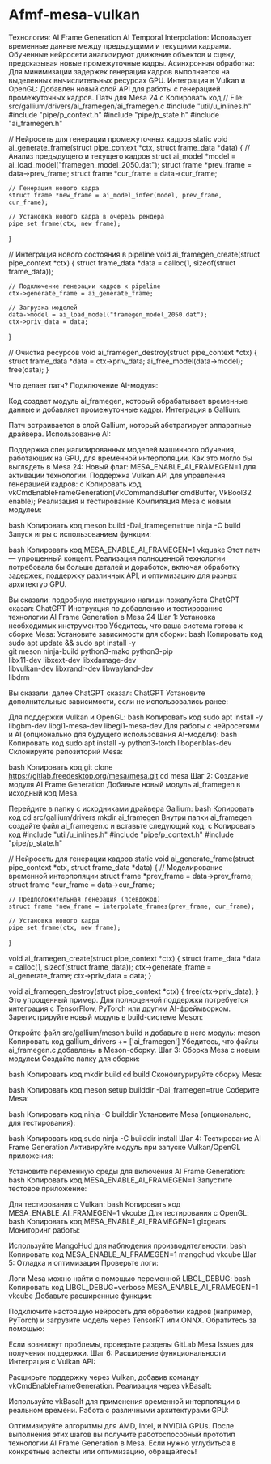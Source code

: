 # Afmf-mesa-vulkan
Технология: AI Frame Generation
AI Temporal Interpolation:
Использует временные данные между предыдущими и текущими кадрами.
Обученные нейросети анализируют движение объектов и сцену, предсказывая новые промежуточные кадры.
Асинхронная обработка:
Для минимизации задержек генерация кадров выполняется на выделенных вычислительных ресурсах GPU.
Интеграция в Vulkan и OpenGL:
Добавлен новый слой API для работы с генерацией промежуточных кадров.
Патч для Mesa 24
c
Копировать код
// File: src/gallium/drivers/ai_framegen/ai_framegen.c
#include "util/u_inlines.h"
#include "pipe/p_context.h"
#include "pipe/p_state.h"
#include "ai_framegen.h"

// Нейросеть для генерации промежуточных кадров
static void ai_generate_frame(struct pipe_context *ctx, struct frame_data *data) {
    // Анализ предыдущего и текущего кадров
    struct ai_model *model = ai_load_model("framegen_model_2050.dat");
    struct frame *prev_frame = data->prev_frame;
    struct frame *cur_frame = data->cur_frame;

    // Генерация нового кадра
    struct frame *new_frame = ai_model_infer(model, prev_frame, cur_frame);

    // Установка нового кадра в очередь рендера
    pipe_set_frame(ctx, new_frame);
}

// Интеграция нового состояния в pipeline
void ai_framegen_create(struct pipe_context *ctx) {
    struct frame_data *data = calloc(1, sizeof(struct frame_data));

    // Подключение генерации кадров к pipeline
    ctx->generate_frame = ai_generate_frame;

    // Загрузка моделей
    data->model = ai_load_model("framegen_model_2050.dat");
    ctx->priv_data = data;
}

// Очистка ресурсов
void ai_framegen_destroy(struct pipe_context *ctx) {
    struct frame_data *data = ctx->priv_data;
    ai_free_model(data->model);
    free(data);
}

Что делает патч?
Подключение AI-модуля:

Код создает модуль ai_framegen, который обрабатывает временные данные и добавляет промежуточные кадры.
Интеграция в Gallium:

Патч встраивается в слой Gallium, который абстрагирует аппаратные драйвера.
Использование AI:

Поддержка специализированных моделей машинного обучения, работающих на GPU, для временной интерполяции.
Как это могло бы выглядеть в Mesa 24:
Новый флаг: MESA_ENABLE_AI_FRAMEGEN=1 для активации технологии.
Поддержка Vulkan API для управления генерацией кадров:
c
Копировать код
vkCmdEnableFrameGeneration(VkCommandBuffer cmdBuffer, VkBool32 enable);
Реализация и тестирование
Компиляция Mesa с новым модулем:

bash
Копировать код
meson build -Dai_framegen=true
ninja -C build
Запуск игры с использованием функции:

bash
Копировать код
MESA_ENABLE_AI_FRAMEGEN=1 vkquake
Этот патч — упрощенный концепт. Реализация полноценной технологии потребовала бы больше деталей и доработок, включая обработку задержек, поддержку различных API, и оптимизацию для разных архитектур GPU.






Вы сказали:
подробную инструкцию напиши пожалуйста
ChatGPT сказал:
ChatGPT
Инструкция по добавлению и тестированию технологии AI Frame Generation в Mesa 24
Шаг 1: Установка необходимых инструментов
Убедитесь, что ваша система готова к сборке Mesa:
Установите зависимости для сборки:
bash
Копировать код
sudo apt update && sudo apt install -y \
    git meson ninja-build python3-mako python3-pip \
    libx11-dev libxext-dev libxdamage-dev \
    libvulkan-dev libxrandr-dev libwayland-dev \
    libdrm





Вы сказали:
далее
ChatGPT сказал:
ChatGPT
Установите дополнительные зависимости, если не использовались ранее:

Для поддержки Vulkan и OpenGL:
bash
Копировать код
sudo apt install -y libgbm-dev libgl1-mesa-dev libegl1-mesa-dev
Для работы с нейросетями и AI (опционально для будущего использования AI-модели):
bash
Копировать код
sudo apt install -y python3-torch libopenblas-dev
Склонируйте репозиторий Mesa:

bash
Копировать код
git clone https://gitlab.freedesktop.org/mesa/mesa.git
cd mesa
Шаг 2: Создание модуля AI Frame Generation
Добавьте новый модуль ai_framegen в исходный код Mesa.

Перейдите в папку с исходниками драйвера Gallium:
bash
Копировать код
cd src/gallium/drivers
mkdir ai_framegen
Внутри папки ai_framegen создайте файл ai_framegen.c и вставьте следующий код:
c
Копировать код
#include "util/u_inlines.h"
#include "pipe/p_context.h"
#include "pipe/p_state.h"

// Нейросеть для генерации кадров
static void ai_generate_frame(struct pipe_context *ctx, struct frame_data *data) {
    // Моделирование временной интерполяции
    struct frame *prev_frame = data->prev_frame;
    struct frame *cur_frame = data->cur_frame;

    // Предположительная генерация (псевдокод)
    struct frame *new_frame = interpolate_frames(prev_frame, cur_frame);

    // Установка нового кадра
    pipe_set_frame(ctx, new_frame);
}

void ai_framegen_create(struct pipe_context *ctx) {
    struct frame_data *data = calloc(1, sizeof(struct frame_data));
    ctx->generate_frame = ai_generate_frame;
    ctx->priv_data = data;
}

void ai_framegen_destroy(struct pipe_context *ctx) {
    free(ctx->priv_data);
}
Это упрощенный пример. Для полноценной поддержки потребуется интеграция с TensorFlow, PyTorch или другим AI-фреймворком.
Зарегистрируйте новый модуль в build-системе Meson:

Откройте файл src/gallium/meson.build и добавьте в него модуль:
meson
Копировать код
gallium_drivers += ['ai_framegen']
Убедитесь, что файлы ai_framegen.c добавлены в Meson-сборку.
Шаг 3: Сборка Mesa с новым модулем
Создайте папку для сборки:

bash
Копировать код
mkdir build
cd build
Сконфигурируйте сборку Mesa:

bash
Копировать код
meson setup builddir -Dai_framegen=true
Соберите Mesa:

bash
Копировать код
ninja -C builddir
Установите Mesa (опционально, для тестирования):

bash
Копировать код
sudo ninja -C builddir install
Шаг 4: Тестирование AI Frame Generation
Активируйте модуль при запуске Vulkan/OpenGL приложения:

Установите переменную среды для включения AI Frame Generation:
bash
Копировать код
MESA_ENABLE_AI_FRAMEGEN=1
Запустите тестовое приложение:

Для тестирования с Vulkan:
bash
Копировать код
MESA_ENABLE_AI_FRAMEGEN=1 vkcube
Для тестирования с OpenGL:
bash
Копировать код
MESA_ENABLE_AI_FRAMEGEN=1 glxgears
Мониторинг работы:

Используйте MangoHud для наблюдения производительности:
bash
Копировать код
MESA_ENABLE_AI_FRAMEGEN=1 mangohud vkcube
Шаг 5: Отладка и оптимизация
Проверьте логи:

Логи Mesa можно найти с помощью переменной LIBGL_DEBUG:
bash
Копировать код
LIBGL_DEBUG=verbose MESA_ENABLE_AI_FRAMEGEN=1 vkcube
Добавьте расширенные функции:

Подключите настоящую нейросеть для обработки кадров (например, PyTorch) и загрузите модель через TensorRT или ONNX.
Обратитесь за помощью:

Если возникнут проблемы, проверьте разделы GitLab Mesa Issues для получения поддержки.
Шаг 6: Расширение функциональности
Интеграция с Vulkan API:

Расширьте поддержку через Vulkan, добавив команду vkCmdEnableFrameGeneration.
Реализация через vkBasalt:

Используйте vkBasalt для применения временной интерполяции в реальном времени.
Работа с различными архитектурами GPU:

Оптимизируйте алгоритмы для AMD, Intel, и NVIDIA GPUs.
После выполнения этих шагов вы получите работоспособный прототип технологии AI Frame Generation в Mesa. Если нужно углубиться в конкретные аспекты или оптимизацию, обращайтесь!
